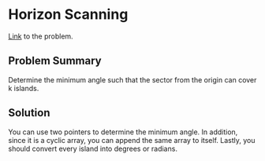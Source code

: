# Horizon Scanning
[Link](https://qoj.ac/contest/1871/problem/9869) to the problem.

## Problem Summary
Determine the minimum angle such that the sector from the origin can cover k islands.<br>

## Solution
You can use two pointers to determine the minimum angle. In addition, since it is a cyclic array, you can append the same array to itself. Lastly, you should convert every island into degrees or radians.
